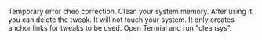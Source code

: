 Temporary error cheo correction. Clean your system memory. After using it, you can delete the tweak. It will not touch your system.  It only creates anchor links for tweaks to be used. Open Termial and run "cleansys".